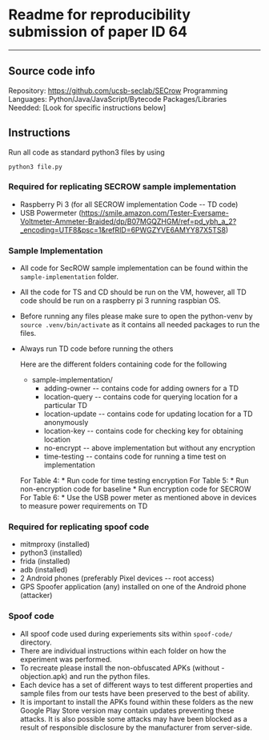 # Readme for reproducibility submission of paper ID 64
_______

## Source code info
Repository: https://github.com/ucsb-seclab/SECrow
Programming Languages: Python/Java/JavaScript/Bytecode 
Packages/Libraries Needded: [Look for specific instructions below]


## Instructions

Run all code as standard python3 files by using

```
python3 file.py
```

### Required for replicating SECROW sample implementation
- Raspberry Pi 3 (for all SECROW implementation Code -- TD code)
- USB Powermeter (https://smile.amazon.com/Tester-Eversame-Voltmeter-Ammeter-Braided/dp/B07MGQZHGM/ref=pd_ybh_a_2?_encoding=UTF8&psc=1&refRID=6PWGZYVE6AMYY87X5TS8)

### Sample Implementation
- All code for SecROW sample implementation can be found within the `sample-implementation` folder. 
- All the code for TS and CD should be run on the VM, however, all TD code should be run on a raspberry pi 3 running raspbian OS. 
- Before running any files please make sure to open the python-venv by `source .venv/bin/activate` as it contains all needed packages to run the files.
- Always run TD code before running the others

    Here are the different folders containing code for the following 
    
    * sample-implementation/
    	* adding-owner -- contains code for adding owners for a TD
    	* location-query -- contains code for querying location for a particular TD
    	* location-update -- contains code for updating location for a TD anonymously
    	* location-key -- contains code for checking key for obtaining location
    	* no-encrypt -- above implementation but without any encryption
    	* time-testing -- contains code for running a time test on implementation
    
    For Table 4:
    	* Run code for time testing encryption
    For Table 5:
    	* Run non-encryption code for baseline
    	* Run encryption code for SECROW
    For Table 6:
    	* Use the USB power meter as mentioned above in devices to measure power requirements on TD

### Required for replicating spoof code
- mitmproxy (installed)
- python3 (installed)
- frida (installed)
- adb (installed)
- 2 Android phones (preferably Pixel devices -- root access)
- GPS Spoofer application (any) installed on one of the Android phone (attacker)

### Spoof code 
- All spoof code used during experiements sits within `spoof-code/` directory.
- There are individual instructions within each folder on how the experiment was performed.
- To recreate please install the non-obfuscated APKs (without -objection.apk) and run the python files. 
- Each device has a set of different ways to test different properties and sample files from our tests have been preserved to the best of ability.
- It is important to install the APKs found within  these folders as the new Google Play Store version may contain updates preventing these attacks. It is also possible some attacks may have been blocked as a result of responsible disclosure by the manufacturer from server-side. 


